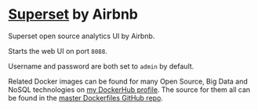 # [Superset](http://airbnb.io/projects/superset/) by Airbnb

Superset open source analytics UI by Airbnb.

Starts the web UI on port `8088`.

Username and password are both set to `admin` by default.

Related Docker images can be found for many Open Source, Big Data and NoSQL technologies on [my DockerHub profile](https://hub.docker.com/r/nholuongut).
The source for them all can be found in the [master Dockerfiles GitHub repo](https://github.com/nholuongut/Dockerfiles/).
